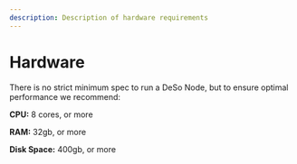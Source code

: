 ```yaml
---
description: Description of hardware requirements
---
```


# Hardware

There is no strict minimum spec to run a DeSo Node, but to ensure optimal performance we recommend:

**CPU:** 8 cores, or more

**RAM:** 32gb, or more

**Disk Space:** 400gb, or more
